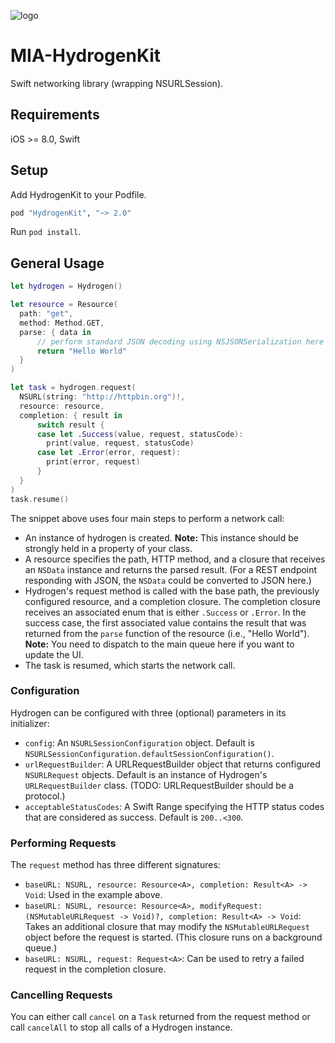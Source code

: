 ![logo](https://github.com/SevenVenturesGmbH/SevenTV-Wiki/raw/master/images/framework_logos/hydrogen_400px.png?raw=true "Hydrogen Logo")

# MIA-HydrogenKit

Swift networking library (wrapping NSURLSession).

## Requirements

iOS >= 8.0, Swift

## Setup

Add HydrogenKit to your Podfile.
``` ruby 
pod "HydrogenKit", "~> 2.0"
```
Run `pod install`.

## General Usage

``` swift
let hydrogen = Hydrogen()

let resource = Resource(
  path: "get",
  method: Method.GET,
  parse: { data in
      // perform standard JSON decoding using NSJSONSerialization here
      return "Hello World"
  }
)

let task = hydrogen.request(
  NSURL(string: "http://httpbin.org")!,
  resource: resource,
  completion: { result in
      switch result {
      case let .Success(value, request, statusCode):
        print(value, request, statusCode)
      case let .Error(error, request):
        print(error, request)
      }
  }
)
task.resume()
```

The snippet above uses four main steps to perform a network call:
- An instance of hydrogen is created. **Note:** This instance should be strongly held in a property of your class.
- A resource specifies the path, HTTP method, and a closure that receives an `NSData` instance and returns the parsed result. (For a REST endpoint responding with JSON, the `NSData` could be converted to JSON here.) 
- Hydrogen's request method is called with the base path, the previously configured resource, and a completion closure. The completion closure receives an associated enum that is either `.Success` or `.Error`. In the success case, the first associated value contains the result that was returned from the `parse` function of the resource (i.e., "Hello World"). **Note:** You need to dispatch to the main queue here if you want to update the UI.
- The task is resumed, which starts the network call.

### Configuration
Hydrogen can be configured with three (optional) parameters in its initializer:
- `config`: An `NSURLSessionConfiguration` object. Default is `NSURLSessionConfiguration.defaultSessionConfiguration()`.
- `urlRequestBuilder`: A URLRequestBuilder object that returns configured `NSURLRequest` objects. Default is an instance of Hydrogen's `URLRequestBuilder` class. (TODO: URLRequestBuilder should be a protocol.)
- `acceptableStatusCodes`: A Swift Range specifying the HTTP status codes that are considered as success. Default is `200..<300`. 

### Performing Requests
The `request` method has three different signatures:
- `baseURL: NSURL, resource: Resource<A>, completion: Result<A> -> Void`: Used in the example above.
- `baseURL: NSURL, resource: Resource<A>, modifyRequest: (NSMutableURLRequest -> Void)?, completion: Result<A> -> Void`: Takes an additional closure that may modify the `NSMutableURLRequest` object before the request is started. (This closure runs on a background queue.) 
- `baseURL: NSURL, request: Request<A>`: Can be used to retry a failed request in the completion closure.

### Cancelling Requests
You can either call `cancel` on a `Task` returned from the request method or call `cancelAll` to stop all calls of a Hydrogen instance.

